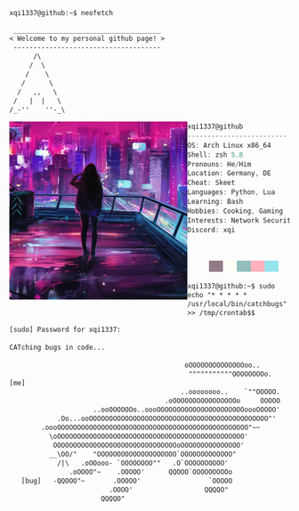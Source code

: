 ```console
xqi1337@github:~$ neofetch
```

```
 _____________________________________
< Welcome to my personal github page! >
 ------------------------------------- 
      /\
     /  \
    /    \
   /      \
  /   ,,   \
 /   |  |   \
/_-''    ''-_\
```

<img align="left" src="https://github.com/xqi1337/xqi1337/blob/main/cropped.png" alt="Unfortunately I didn't find the author of the pic, feel to open a pull request if found" width="320" /> 

```csharp
xqi1337@github
-------------------------
OS: Arch Linux x86_64
Shell: zsh 5.8
Pronouns: He/Him
Location: Germany, DE
Cheat: Skeet
Languages: Python, Lua
Learning: Bash
Hobbies: Cooking, Gaming
Interests: Network Security & Web Security
Discord: xqi




```


<p align="left">
  &nbsp; &nbsp; &nbsp; &nbsp; &nbsp;
<img alt="#917b88" src="https://raw.githubusercontent.com/xqi1337/xqi1337/main/img/917b88.png" width="25" height="20" /><img alt="#fdfef6" src="https://raw.githubusercontent.com/xqi1337/xqi1337/main/img/fdfef6.png" width="25" height="20" /><img alt="#91bebb" src="https://raw.githubusercontent.com/xqi1337/xqi1337/main/img/91bebb.png" width="25" height="20" /><img alt="#feb2bf" src="https://raw.githubusercontent.com/xqi1337/xqi1337/main/img/feb2bf.png" width="25" height="20" /><img alt="#95e3ed" src="https://raw.githubusercontent.com/xqi1337/xqi1337/main/img/95e3ed.png" width="25" height="20" />
</p>

```console
xqi1337@github:~$ sudo echo "* * * * * /usr/local/bin/catchbugs" >> /tmp/crontab$$
```

```
[sudo] Password for xqi1337:

CATching bugs in code...
                              
                                            oOOOOOOOOOOOOOOoo..
                                             """""""""""OOOOOOOOo.  [me]
                                           ..oooooooo..    `""OOOOO.
                                       .oOOOOOOOOOOOOOOOOo     OOOOO
                     ..ooOOOOOOo..oooOOOOOOOOOOOOOOOOOOOOOOoooOOOOO'
            .Oo...ooOOOOOOOOOOOOOOOOOOOOOOOOOOOOOOOOOOOOOOOOOOOOO"'
        .oooOOOOOOOOOOOOOOOOOOOOOOOOOOOOOOOOOOOOOOOOOOOOOOOO"~~
          \oOOOOOOOOOOOOOOOOOOOOOOOOOOOOOOOOOOOOOOOOOOOOOOO'
           OOOOOOOOOOOOOOOOOOOOOOOOOOOOOOOoOOOOOOOOOOOOOOO'
          __\OO/"    "OOOOOOOOOOOOOOOOOOOO`OOOOOOOOOOOOO"
            /|\   .oOOooo- `OOOOOOOO""   .O`OOOOOOOOOO'
               .oOOOO"~    .OOOOO'      QQOOO`OOOOOOOOOo
   [bug]   -QQOOO"~       .OOOOO'                 `OOOOO
                         .OOOO'                  QQQQO"
                       QQQQO"
```
